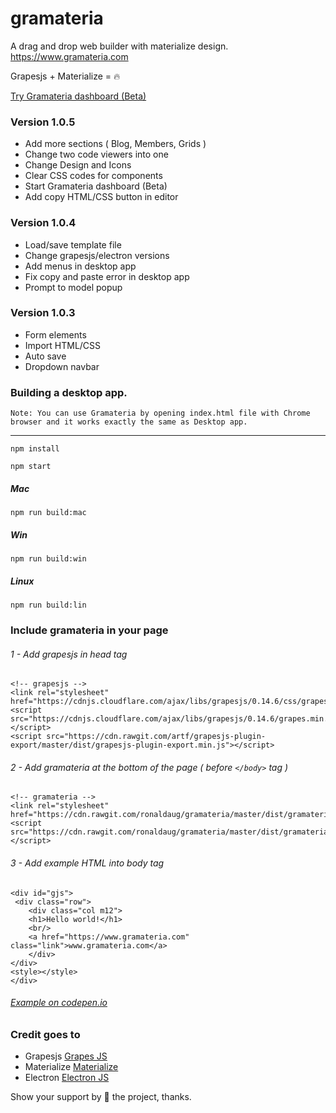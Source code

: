 # gramateria
A drag and drop web builder with materialize design.  
https://www.gramateria.com

Grapesjs + Materialize = 🔥

[Try Gramateria dashboard (Beta)](https://app.gramateria.com "Example on codepen.io")


### Version 1.0.5

- Add more sections ( Blog, Members, Grids )
- Change two code viewers into one
- Change Design and Icons
- Clear CSS codes for components
- Start Gramateria dashboard (Beta)
- Add copy HTML/CSS button in editor


### Version 1.0.4
 
- Load/save template file
- Change grapesjs/electron versions
- Add menus in desktop app
- Fix copy and paste error in desktop app
- Prompt to model popup


### Version 1.0.3

- Form elements
- Import HTML/CSS
- Auto save
- Dropdown navbar


### Building a desktop app.

`Note: You can use Gramateria by opening index.html file with Chrome browser and it works exactly the same as Desktop app.` 

----

```npm install```

```npm start```

##### Mac
```npm run build:mac```
##### Win
```npm run build:win```
##### Linux
```npm run build:lin```


### Include gramateria in your page 

###### 1 - Add grapesjs in head tag
```
<!-- grapesjs -->
<link rel="stylesheet" href="https://cdnjs.cloudflare.com/ajax/libs/grapesjs/0.14.6/css/grapes.min.css">
<script src="https://cdnjs.cloudflare.com/ajax/libs/grapesjs/0.14.6/grapes.min.js"></script>
<script src="https://cdn.rawgit.com/artf/grapesjs-plugin-export/master/dist/grapesjs-plugin-export.min.js"></script>

```
###### 2 - Add gramateria at the bottom of the page ( before ```</body>``` tag )
```
<!-- gramateria -->
<link rel="stylesheet" href="https://cdn.rawgit.com/ronaldaug/gramateria/master/dist/gramateria/gram.min.css">
<script src="https://cdn.rawgit.com/ronaldaug/gramateria/master/dist/gramateria/gram.min.js"></script>
```

###### 3 - Add example HTML into body tag
```
<div id="gjs">
 <div class="row">
    <div class="col m12">
    <h1>Hello world!</h1>
    <br/>
    <a href="https://www.gramateria.com" class="link">www.gramateria.com</a>
    </div>
</div>
<style></style>
</div>
```

###### [Example on codepen.io](https://codepen.io/ronaldaug/pen/yKPzWP "Example on codepen.io")


### Credit goes to 
- Grapesjs [Grapes JS](http://www.grapesjs.com/ "Grapes Js")
- Materialize [Materialize](http://www.materializecss.com/ "Materialize")
- Electron [Electron JS](http://www.electronjs.org/ "Electron Js")

Show your support by 🌟 the project, thanks.
